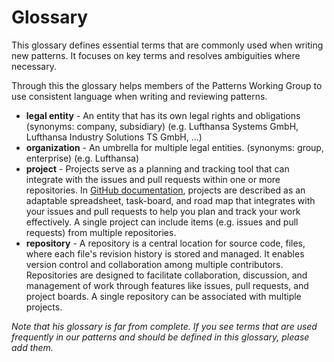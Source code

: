 # Glossary

This glossary defines essential terms that are commonly used when writing new patterns. It focuses on key terms and resolves ambiguities where necessary.

Through this the glossary helps members of the Patterns Working Group to use consistent language when writing and reviewing patterns.

- **legal entity** - An entity that has its own legal rights and obligations (synonyms: company, subsidiary) (e.g. Lufthansa Systems GmbH, Lufthansa Industry Solutions TS GmbH, ...)
- **organization** - An umbrella for multiple legal entities. (synonyms: group, enterprise) (e.g. Lufthansa)
- **project** - Projects serve as a planning and tracking tool that can integrate with the issues and pull requests within one or more repositories. In [GitHub documentation](https://docs.github.com/en/issues/planning-and-tracking-with-projects/learning-about-projects/about-projects), projects are described as an adaptable spreadsheet, task-board, and road map that integrates with your issues and pull requests to help you plan and track your work effectively.  A single project can include items (e.g. issues and pull requests) from multiple repositories.
- **repository** - A repository is a central location for source code, files, where each file's revision history is stored and managed. It enables version control and collaboration among multiple contributors. Repositories are designed to facilitate collaboration, discussion, and management of work through features like issues, pull requests, and project boards. A single repository can be associated with multiple projects.

*Note that his glossary is far from complete. If you see terms that are used frequently in our patterns and should be defined in this glossary, please add them.*

